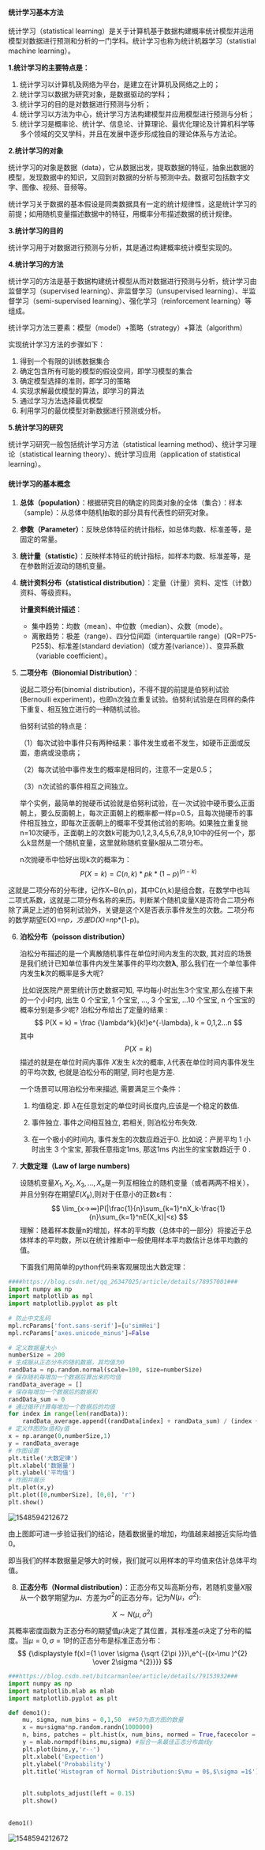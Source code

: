 #### 统计学习基本方法

统计学习（statistical learning）是关于计算机基于数据构建概率统计模型并运用模型对数据进行预测和分析的一门学科。统计学习也称为统计机器学习（statistial machine learning）。

**1.统计学习的主要特点是：**

1. 统计学习以计算机及网络为平台，是建立在计算机及网络之上的；
2. 统计学习以数据为研究对象，是数据驱动的学科；
3. 统计学习的目的是对数据进行预测与分析；
4. 统计学习以方法为中心，统计学习方法构建模型并应用模型进行预测与分析；
5. 统计学习是概率论、统计学、信息论、计算理论、最优化理论及计算机科学等多个领域的交叉学科，并且在发展中逐步形成独自的理论体系与方法论。

**2.统计学习的对象**

统计学习的对象是数据（data），它从数据出发，提取数据的特征，抽象出数据的模型，发现数据中的知识，又回到对数据的分析与预测中去。数据可包括数字文字、图像、视频、音频等。

统计学习关于数据的基本假设是同类数据具有一定的统计规律性，这是统计学习的前提；如用随机变量描述数据中的特征，用概率分布描述数据的统计规律。

**3.统计学习的目的**

统计学习用于对数据进行预测与分析，其是通过构建概率统计模型实现的。

**4.统计学习的方法**

统计学习的方法是基于数据构建统计模型从而对数据进行预测与分析，统计学习由监督学习（supervised learning）、非监督学习（unsupervised learning）、半监督学习（semi-supervised learning）、强化学习（reinforcement learning）等组成。

统计学习方法三要素：模型（model）+策略（strategy）+算法（algorithm）

实现统计学习方法的步骤如下：

1. 得到一个有限的训练数据集合
2. 确定包含所有可能的模型的假设空间，即学习模型的集合
3. 确定模型选择的准则，即学习的策略
4. 实现求解最优模型的算法，即学习的算法
5. 通过学习方法选择最优模型
6. 利用学习的最优模型对新数据进行预测或分析。

**5.统计学习的研究**

统计学习研究一般包括统计学习方法（statistical learning method）、统计学习理论（statistical learning theory）、统计学习应用（application of statistical learning）。

#### 统计学习的基本概念

1. **总体（population）**：根据研究目的确定的同类对象的全体（集合）：样本（sample）：从总体中随机抽取的部分具有代表性的研究对象。

2. **参数（Parameter）**：反映总体特征的统计指标，如总体均数、标准差等，是固定的常量。

3. **统计量（statistic）**：反映样本特征的统计指标，如样本均数、标准差等，是在参数附近波动的随机变量。

4. **统计资料分布（statistical distribution）**：定量（计量）资料、定性（计数）资料、等级资料。

   **计量资料统计描述**：

   - 集中趋势：均数（mean）、中位数（median）、众数（mode）。
   - 离散趋势：极差（range）、四分位间距（interquartile range）(QR=P75-P25$)、标准差(standard deviation)（或方差(variance））、变异系数（variable coefficient）。

5. **二项分布（Bionomial Distribution）**：

   说起二项分布(binomial distribution)，不得不提的前提是伯努利试验(Bernoulli experiment)，也即n次独立重复试验。伯努利试验是在同样的条件下重复、相互独立进行的一种随机试验。

      伯努利试验的特点是：

   （1）每次试验中事件只有两种结果：事件发生或者不发生，如硬币正面或反面，患病或没患病；

   （2）每次试验中事件发生的概率是相同的，注意不一定是0.5；

   （3）n次试验的事件相互之间独立。

   举个实例，最简单的抛硬币试验就是伯努利试验，在一次试验中硬币要么正面朝上，要么反面朝上，每次正面朝上的概率都一样p=0.5，且每次抛硬币的事件相互独立，即每次正面朝上的概率不受其他试验的影响。如果独立重复抛n=10次硬币，正面朝上的次数k可能为0,1,2,3,4,5,6,7,8,9,10中的任何一个，那么k显然是一个随机变量，这里就称随机变量k服从二项分布。

   n次抛硬币中恰好出现k次的概率为：
   $$
   P(X=k) = C(n,k) * pk*(1-p)^{(n-k)}
   $$

这就是二项分布的分布律，记作X~B(n,p)，其中C(n,k)是组合数，在数学中也叫二项式系数，这就是二项分布名称的来历。判断某个随机变量X是否符合二项分布除了满足上述的伯努利试验外，关键是这个X是否表示事件发生的次数。二项分布的数学期望E(X)=n*p，方差D(X)=n*p*(1-p)。

6. **泊松分布（poisson distribution）**

   泊松分布描述的是一个离散随机事件在单位时间内发生的次数, 其对应的场景是我们统计已知单位事件内发生某事件的平均次数**λ**, 那么我们在一个单位事件内发生**k**次的概率是多大呢? 

   ​        比如说医院产房里统计历史数据可知, 平均每小时出生3个宝宝,那么在接下来的一个小时内, 出生 0 个宝宝, 1 个宝宝, …, 3 个宝宝, …10 个宝宝, n 个宝宝的概率分别是多少呢? 泊松分布给出了定量的结果 :  
   $$
   P(X = k) = \frac {\lambda^k}{k!}e^{-\lambda}, k = 0,1,2...n
   $$
    其中 $$P(X=k) $$描述的就是在单位时间内事件 *X*发生 *k*次的概率,  *λ*代表在单位时间内事件发生的平均次数, 也就是泊松分布的期望, 同时也是方差. 

   一个场景可以用泊松分布来描述, 需要满足三个条件：

   1. 均值稳定. 即 *λ*在任意划定的单位时间长度内,应该是一个稳定的数值.

   2. 事件独立. 事件之间相互独立, 若相关, 则泊松分布失效.

   3. 在一个极小的时间内, 事件发生的次数应趋近于0. 比如说：产房平均 1 小时出生 3 个宝宝, 那我任意指定1ms, 那这1ms 内出生的宝宝数趋近于 0 .

7. **大数定理（Law of large numbers)**

   设随机变量$X_1,X_2,X_3,...,X_n$是一列互相独立的随机变量（或者两两不相关），并且分别存在期望$E(X_k)$,则对于任意小的正数ε有：
   $$
   \lim_{x→∞}P(|\frac{1}{n}\sum_{k=1}^nX_k-\frac{1}{n}\sum_{k=1}^nE(X_k)|<ε)
   $$
   理解：随着样本数量n的增加，样本的平均数（总体中的一部分）将接近于总体样本的平均数，所以在统计推断中一般使用样本平均数估计总体平均数的值。

   下面我们用简单的python代码来客观展现出大数定理：

```PYTHON
####https://blog.csdn.net/qq_26347025/article/details/78957001###
import numpy as np
import matplotlib as mpl
import matplotlib.pyplot as plt
 
# 防止中文乱码
mpl.rcParams['font.sans-serif']=[u'simHei']
mpl.rcParams['axes.unicode_minus']=False
 
# 定义数据量大小
numberSize = 200
# 生成服从正态分布的随机数据，其均值为0
randData = np.random.normal(scale=100, size=numberSize)
# 保存随机每增加一个数据后算出来的均值
randData_average = []
# 保存每增加一个数据后的数据和
randData_sum = 0
# 通过循环计算每增加一个数据后的均值
for index in range(len(randData)):
    randData_average.append((randData[index] + randData_sum) / (index + 1.0))
# 定义作图的x值和y值
x = np.arange(0,numberSize,1)
y = randData_average
# 作图设置
plt.title('大数定律')
plt.xlabel('数据量')
plt.ylabel('平均值')
# 作图并展示
plt.plot(x,y)
plt.plot([0,numberSize], [0,0], 'r')
plt.show()
```

![1548594212672](https://user-images.githubusercontent.com/15357935/51809927-8bcc8a80-22df-11e9-944f-3df7cfc57c20.png)

由上图即可进一步验证我们的结论，随着数据量的增加，均值越来越接近实际均值0。

即当我们的样本数据量足够大的时候，我们就可以用样本的平均值来估计总体平均值。

8. **正态分布（Normal distribution）**：正态分布又叫高斯分布，若随机变量$X$服从一个数学期望为$μ$、方差为$σ^2$的正态分布，记为$N(μ，σ^2)$:

$$
{\displaystyle X\sim N(\mu ,\sigma ^{2})}
$$

其概率密度函数为正态分布的期望值$μ$决定了其位置，其标准差$σ$决定了分布的幅度。当$μ = 0,σ = 1$时的正态分布是标准正态分布：
$$
{\displaystyle f(x)={1 \over \sigma {\sqrt {2\pi }}}\,e^{-{(x-\mu )^{2} \over 2\sigma ^{2}}}}
$$

```PYTHON
###https://blog.csdn.net/bitcarmanlee/article/details/79153932###
import numpy as np
import matplotlib.mlab as mlab
import matplotlib.pyplot as plt

def demo1():
    mu, sigma, num_bins = 0,1,50  ##50为直方图的数量
    x = mu+sigma*np.random.randn(1000000)
    n, bins, patches = plt.hist(x, num_bins, normed = True,facecolor ='blue',alpha = 0.5) #直方图函数，x为x轴的值，normed=True正则化直方图，即让每个方条表示年龄在该区间内的数量占总数量的比，色深参数0.5.返回n个概率，直方块左边线的x值，及各个方块对象
    y = mlab.normpdf(bins,mu,sigma) #拟合一条最佳正态分布曲线y
    plt.plot(bins,y,'r--')
    plt.xlabel('Expection')
    plt.ylabel('Probability')
    plt.title('Histogram of Normal Distribution:$\mu = 0$,$\sigma =1$')
    
    
    plt.subplots_adjust(left = 0.15)
    plt.show()
    
    
demo1()
```

![1548594212672](https://user-images.githubusercontent.com/15357935/51809927-8bcc8a80-22df-11e9-944f-3df7cfc57c20.png)
